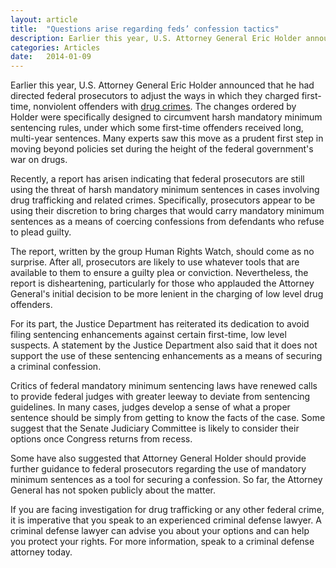 ```yaml
---
layout: article
title:  "Questions arise regarding feds’ confession tactics"
description: Earlier this year, U.S. Attorney General Eric Holder announced that he had directed federal prosecutors to adjust the ways in which they charged first-time, nonviolent offenders with <a href="/Drug-Charges/Drug-Trafficking-Possession.shtml">drug crimes</a>. 
categories: Articles 
date:   2014-01-09
---
```



<p>Earlier this year, U.S. Attorney General Eric Holder announced that he had directed federal prosecutors to adjust the ways in which they charged first-time, nonviolent offenders with <a href="/Drug-Charges/Drug-Trafficking-Possession.shtml">drug crimes</a>. The changes ordered by Holder were specifically designed to circumvent harsh mandatory minimum sentencing rules, under which some first-time offenders received long, multi-year sentences. Many experts saw this move as a prudent first step in moving beyond policies set during the height of the federal government's war on drugs.</p><p>Recently, a report has arisen indicating that federal prosecutors are still using the threat of harsh mandatory minimum sentences in cases involving drug trafficking and related crimes. Specifically, prosecutors appear to be using their discretion to bring charges that would carry mandatory minimum sentences as a means of coercing confessions from defendants who refuse to plead guilty.</p><p>The report, written by the group Human Rights Watch, should come as no surprise. After all, prosecutors are likely to use whatever tools that are available to them to ensure a guilty plea or conviction. Nevertheless, the report is disheartening, particularly for those who applauded the Attorney General's initial decision to be more lenient in the charging of low level drug offenders.</p><p>For its part, the Justice Department has reiterated its dedication to avoid filing sentencing enhancements against certain first-time, low level suspects. A statement by the Justice Department also said that it does not support the use of these sentencing enhancements as a means of securing a criminal confession.</p><p>Critics of federal mandatory minimum sentencing laws have renewed calls to provide federal judges with greater leeway to deviate from sentencing guidelines. In many cases, judges develop a sense of what a proper sentence should be simply from getting to know the facts of the case. Some suggest that the Senate Judiciary Committee is likely to consider their options once Congress returns from recess.</p><p>Some have also suggested that Attorney General Holder should provide further guidance to federal prosecutors regarding the use of mandatory minimum sentences as a tool for securing a confession. So far, the Attorney General has not spoken publicly about the matter.</p><p>If you are facing investigation for drug trafficking or any other federal crime, it is imperative that you speak to an experienced criminal defense lawyer. A criminal defense lawyer can advise you about your options and can help you protect your rights. For more information, speak to a criminal defense attorney today.</p>